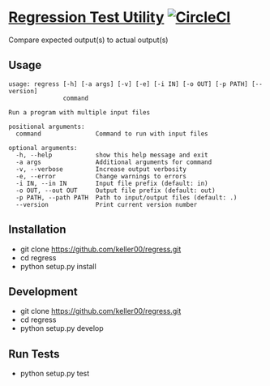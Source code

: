 # [Regression Test Utility](https://en.wikipedia.org/wiki/Regression_testing "Regression Testing") [![CircleCI](https://circleci.com/gh/keller00/regress.svg?style=svg)](https://circleci.com/gh/keller00/regress)
Compare expected output(s) to actual output(s)

## Usage
```
usage: regress [-h] [-a args] [-v] [-e] [-i IN] [-o OUT] [-p PATH] [--version]
               command

Run a program with multiple input files

positional arguments:
  command               Command to run with input files

optional arguments:
  -h, --help            show this help message and exit
  -a args               Additional arguments for command
  -v, --verbose         Increase output verbosity
  -e, --error           Change warnings to errors
  -i IN, --in IN        Input file prefix (default: in)
  -o OUT, --out OUT     Output file prefix (default: out)
  -p PATH, --path PATH  Path to input/output files (default: .)
  --version             Print current version number

```

## Installation
* git clone https://github.com/keller00/regress.git
* cd regress
* python setup.py install

## Development
* git clone https://github.com/keller00/regress.git
* cd regress
* python setup.py develop

## Run Tests
* python setup.py test
